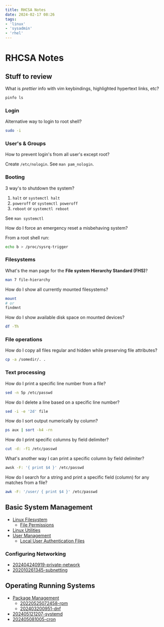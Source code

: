 ```yaml
---
title: RHCSA Notes
date: 2024-02-17 08:26
tags:
- 'linux'
- 'sysadmin'
- 'rhel'
---
```


# RHCSA Notes

## Stuff to review

What is _prettier_ info with vim keybindings, highlighted hypertext links, etc?

```bash
pinfo ls
```

### Login

Alternative way to login to root shell?

```bash
sudo -i
```

### User's & Groups

How to prevent login's from all user's except root? 

Create `/etc/nologin`. See `man pam_nologin`.

### Booting

3 way's to shutdown the system?

1. `halt` or `systemctl halt`
2. `poweroff` or `systemctl poweroff`
3. `reboot` or `systemctl reboot`

See `man systemctl`

How do I force an emergency reset a misbehaving system?

From a root shell run:

```bash
echo b > /proc/sysrq-trigger
```

### Filesystems

What's the man page for the **File system Hierarchy Standard (FHS)**?

```bash
man 7 file-hierarchy
```

How do I show all currently mounted filesystems?

```bash
mount
# or
findmnt
```

How do I show available disk space on mounted devices?

```bash
df -Th
```

### File operations

How do I copy all files regular and hidden while preserving file attributes?

```bash
cp -a /somedir/. .
```


### Text processing

How do I print a specific line number from a file?

```bash
sed -n 5p /etc/passwd
```

How do I delete a line based on a specific line number?

```bash
sed -i -e '2d' file
```

How do I sort output numerically by column?

```bash
ps aux | sort -k4 -rn
```

How do I print specific columns by field delimiter?

```bash
cut -d: -f1 /etc/passwd
```

What's another way I can print a specific column by field delimiter?

```bash
awsk -F: '{ print $4 }' /etc/passwd
```

How do I search for a string and print a specific field (column) for any matches from a file?

```bash
awk -F: '/user/ { print $4 }' /etc/passwd
```



## Basic System Management

* [Linux Filesystem](20210905134830-linux-filesystem.md) 
  + [File Permissions](20210905135721-file-permissions.md)
* [Linux Utilities](20210919173649-linux-utilities.md)
* [User Management](202106-23143339-user_management.md)
  + [Local User Authentication Files](202402262058-local-user-auth-files.md)

### Configuring Networking

* [202404240919-private-network](202404240919-private-network.md)
* [202010261345-subnetting](202010261345-subnetting.md)

## Operating Running Systems

* [Package Management](202403200949-package-management.md)
  + [20220525072458-rpm](20220525072458-rpm.md)
  + [202403200951-dnf](202403200951-dnf.md)
* [202405121207-systemd](202405121207-systemd.md)
* [202405081005-cron](202405081005-cron.md)